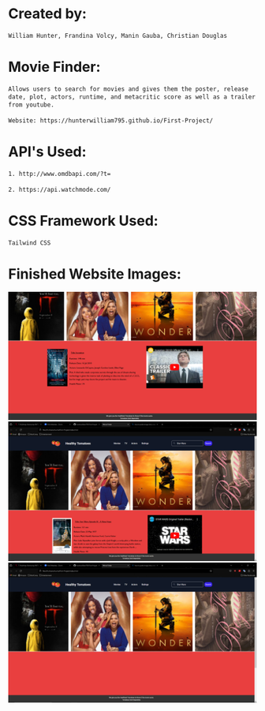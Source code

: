 # Created by: 
    William Hunter, Frandina Volcy, Manin Gauba, Christian Douglas

# Movie Finder:

    Allows users to search for movies and gives them the poster, release date, plot, actors, runtime, and metacritic score as well as a trailer from youtube.

    Website: https://hunterwilliam795.github.io/First-Project/ 

# API's Used:

    1. http://www.omdbapi.com/?t=

    2. https://api.watchmode.com/ 

# CSS Framework Used:

    Tailwind CSS

# Finished Website Images:
![Inception Search](Readme-Images\image-2.png)
![Star Wars Search](Readme-Images\image-3.png)
![Finished Site](Readme-Images\image.png)
